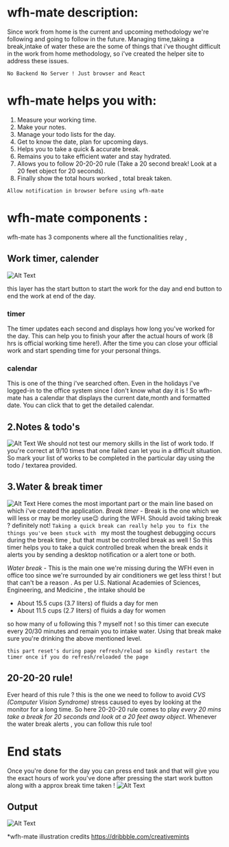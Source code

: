 # wfh-mate description: 
Since work from home is the current and upcoming methodology we're following and going to follow in the future. Managing time,taking a break,intake of water these are the some of things that i've thought difficult in the work from home methodology, so i've created the helper site to address these issues.

```No Backend No Server ! Just browser and React ```


# wfh-mate helps you with:

1. Measure your working time.
2. Make your notes.
3. Manage your todo lists for the day.
4. Get to know the date, plan for upcoming days.
5. Helps you to take a quick & accurate break.
6. Remains you to take efficient water and stay hydrated.
7. Allows you to follow 20-20-20 rule (Take a 20 second break! Look at a 20 feet object for 20 seconds).
8. Finally show the total hours worked , total break taken.

```Allow notification in browser before using wfh-mate```

# wfh-mate components : 
wfh-mate has 3 components where all the functionalities relay , 

## Work timer, calender
![Alt Text](https://dev-to-uploads.s3.amazonaws.com/i/l2liexgh6tf715f6nmck.png)

this layer has the start button to start the work for the day and end button to end the work at end of the day.
### timer
The timer updates each second and displays how long you've worked for the day. This can help you to finish your after the actual hours of work (8 hrs is official working time here!). After the time you can close your official work and start spending time for your personal things.

### calendar
This is one of the thing i've searched often. Even in the holidays i've logged-in to the office system since I don't know what day it is ! So wfh-mate has a calendar that displays the current date,month and formatted date. You can click that to get the detailed calendar.

## 2.Notes & todo's 
![Alt Text](https://dev-to-uploads.s3.amazonaws.com/i/hppfdcthsjuogwghb84l.png)
We should not test our memory skills in the list of work todo. If you're correct at 9/10 times that one failed can let you in a difficult situation. So mark your list of works to be completed in the particular day using the todo / textarea provided. 

## 3.Water & break timer
![Alt Text](https://dev-to-uploads.s3.amazonaws.com/i/9i2n9n7eaj56w1cur98v.png)
Here comes the most important part or the main line based on which i've created the application. 
*Break timer* - Break is the one which we will less or may be morley use😉 during the WFH. Should avoid taking break ? definitely not!
```Taking a quick break can really help you to fix the things you've been stuck with ``` my most the toughest debugging occurs during the break time , but that must be controlled break as well ! So this timer helps you to take a quick controlled break when the break ends it alerts you by sending a desktop notification or a alert tone or both.

*Water break* - This is the main one we're missing during the WFH even in office too since we're surrounded by air conditioners we get less thirst ! but that can't be a reason . As per U.S. National Academies of Sciences, Engineering, and Medicine , the intake should be 
* About 15.5 cups (3.7 liters) of fluids a day for men
* About 11.5 cups (2.7 liters) of fluids a day for women

so how many of u following this ? myself not ! so this timer can execute every 20/30 minutes and remain you to intake water. Using that break make sure you're drinking the above mentioned level.

```this part reset's during page refresh/reload so kindly restart the timer once if you do refresh/reloaded the page```

## 20-20-20 rule!
Ever heard of this rule ? this is the one we need to follow to avoid *CVS (Computer Vision Syndrome)*  stress caused to eyes by looking at the monitor for a long time.
So here 20-20-20 rule comes to play _every 20 mins take a break for 20 seconds and look at a 20 feet away object_. Whenever the water break alerts , you can follow this rule too! 

# End stats
Once you're done for the day you can press end task and that will give you the exact hours of work you've done after pressing the start work button along with a approx break time taken ! 
![Alt Text](https://dev-to-uploads.s3.amazonaws.com/i/nds1vw5u6sdn58pc5jeu.png)

## Output
![Alt Text](https://dev-to-uploads.s3.amazonaws.com/i/2ycrah0j26p11gtq2gby.gif)

*wfh-mate illustration credits https://dribbble.com/creativemints
